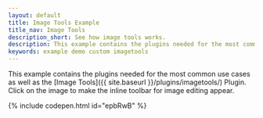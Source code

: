 ```yaml
---
layout: default
title: Image Tools Example
title_nav: Image Tools
description_short: See how image tools works.
description: This example contains the plugins needed for the most common use cases, as well as the Image Tools Plugin. Clicking on the image will give you the inline toolbar for image editing.
keywords: example demo custom imagetools
---
```


This example contains the plugins needed for the most common use cases as well as the [Image Tools]({{ site.baseurl }}/plugins/imagetools/) Plugin. Click on the image to make the inline toolbar for image editing appear.

{% include codepen.html id="epbRwB" %}
